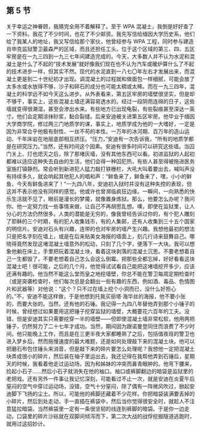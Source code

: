 ## 第 5 节

关于幸运之神眷顾，我猜完全用不着解释了。至于 WPA 混凝土，我倒是好好查了一下资料。我花了不少时间，也花了不少邮资。我先写信给缅因大学历史系，他们给了我某人的地址，我又写信给那个家伙，他曾经参与 WPA 工程，同时参与建造肖申克监狱警卫最森严的区域，而且还担任工头。位于这个区域的第三、四、五区牢房是在一九三四到一九三七年间建造完成的。今天，大多数人并不认为水泥和混凝土是什么了不起的“技术发展”就好像我们现在也不认为汽车或暖炉算什么了不起的技术进步一样，但其实不然。现代的水泥直到一八七〇年左右才发展出来，而混凝土更是到二十世纪初才出现。调混凝土的过程就和做面包一样细腻，可能会放了太多水或水放得不够，沙子和碎石的成分也可能太稠或太稀。而在一九三四年，混凝土的科学远不如今天这么进步。从外表看来，第五区牢房的墙壁很坚实，但是却不够干，事实上，这些混凝土墙还满容易透水的。经过一段阴雨连绵的日子，这些墙就变得很潮湿，甚至会渗出水来。有些地方已出现龟裂，有些裂痕甚至深达一英寸。他们会定期涂抹砂浆，黏合裂缝。后来安迪被关进第五区牢房。他毕业于缅因大学商学院，修过两三门地质学的课，事实上，地质学成为他的一大嗜好，一定是因为非常合乎他极有耐性、一丝不苟的本性。一万年的冰河期、百万年的造山运动、千年床岩在地层底部相互挤压。“压力，”安迪有一次告诉我，“所有的地质学都是在研究压力。”当然，还有时间这个因素。安迪有很多时间可以研究这些墙。当囚门关上、灯也熄灭之后，除了那堵灰墙，没有其他东西可以看。初进监狱的人起初都难以适应这种失去自由的生活，他们会得一种囚犯热，有些人甚至得被拖进医务室施打镇静剂。常会听到新进犯人猛力敲打铁栅栏，大吼大叫着要出去，喊叫声没有持续多久，就会响起其他犯人的唱和声：“鲜鱼来了，鲜鱼来了，嘿，小小的鲜鱼，今天有鲜鱼进来了！”一九四八年，安迪初入狱时并没有这种失控的表现，但这并不表示他没有同样的感觉。他或许也曾濒临疯狂边缘。一瞬间，一向熟悉的快乐生活就不见了，眼前是漫长的梦魇，就像置身炼狱。那么，他要怎么办呢？我问你。他一定努力找一些事情来做，让自己不再胡思乱想。噢，即使在监狱里，让人分心的方法仍然很多。人类的潜能是无穷的，像我曾经告诉过你的，有个犯人雕刻了耶稣的三个时期，有的犯人收集钱币，有的人集邮，还有人收集到三十五个国家的明信片。安迪对石头有兴趣，连带的也对牢房的墙产生兴趣。我想他最初的想法只是把名字刻在墙上，或是在后来贴美女海报的墙面上，刻几行诗来鼓舞自己。哪晓得竟然发现这堵混凝土墙意外的松动，只刻了几个字，便落下一大块。我可以想象他躺在床上，手里把玩着混凝土块，看着这块剥落的混凝土沉思。不要老想着自己一生都毁了，不要老想着自己怎么会这么倒霉。把那些全都忘掉，好好看看这块混凝土吧！很可能，之后的几个月，他觉得试试看自己能把这堵墙挖开多少，应该还满有趣的。他当然不能这么堂而皇之地挖墙壁，你总不能在警卫每周定期检查时（或是突袭检查时，他们每次总是会翻出一些有趣的东西，例如酒、毒品、色情图片和武器等）对他说：“这个？只不过在墙上挖个小洞而已，没什么好担心的。”不，安迪不能这样做，于是他想到托我买丽塔·海华丝的海报，他不要小张的，而要大张的。当然，还有他的石锤。我记得一九四八年替他弄到那个小锤子的时候，曾经想过如果要用这把锤子挖穿监狱的墙壁，大概要花六百年的工夫。没错，但是安迪其实只需要挖穿一半的墙壁——但即使混凝土墙非常松软，他用两把锤子，仍然努力了二十七年才成功。当然，期间因为跟诺曼登同住而浪费了不少时间。他只能晚上工作，而且是在三更半夜大家都睡熟了之后，包括值夜班的警卫也进入梦乡后。然而拖慢速度的最大难题，还是如何处理敲下来的混凝土块。他可以把磨石布包住锤头来消音，但是敲下来的碎片要怎么处理呢？我想他一定把混凝土块弄成很小的碎片，然后装在袖子里运出去。我还记得在我帮他弄到石锤后，星期天的时候，我看着他走过运动场，因为和姊妹的冲突而鼻青眼肿的。他弯下腰来，捡起小石子……然后小石子就消失在他的袖口。袖口或裤脚翻边的暗袋是监狱里的老把戏。还有另外一件事让我记忆深刻，可能看过不止一次，就是安迪在炎夏午后窒闷的空气中穿过运动场，没错，空气十分窒闷，除了偶有一阵微风吹过，掀起安迪脚下飞扬的尘土。所以，可能他的裤脚还藏着不少花样。你把暗袋装满要丢掉的小碎片，然后到处走动，手一直插在裤袋中，然后当你觉得很安全时，就趁人不注意猛拉暗袋。当然裤袋里一定有一条很坚韧的线连到裤脚的暗袋。于是你一边走动，口袋里的碎片沙砾就在双脚间倾泻而下，第二次大战的战俘挖掘隧道逃跑时，就用过这招妙计。